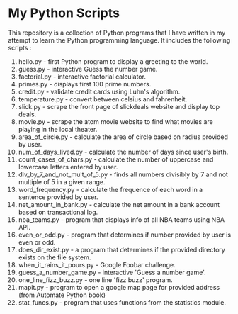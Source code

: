 # My Python Scripts


This repository is a collection of Python programs that I have written in my attempt to learn the Python programming language. It includes the following scripts : 
  1.  hello.py     - first Python program to display a greeting to the world.
  2.  guess.py     - interactive Guess the number game.
  3.  factorial.py - interactive factorial calculator.
  4.  primes.py    - displays first 100 prime numbers.
  5.  credit.py    - validate credit cards using Luhn's algorithm.
  6.  temperature.py - convert between celsius and fahrenheit.
  7.  slick.py - scrape the front page of slickdeals website and display top deals.
  8.  movie.py - scrape the atom movie website to find what movies are playing in the local theater.
  9.  area_of_circle.py - calculate the area of circle based on radius provided by user.
 10.  num_of_days_lived.py - calculate the number of days since user's birth.
 11.  count_cases_of_chars.py - calculate the number of uppercase and lowercase letters entered by user.
 12.  div_by_7_and_not_mult_of_5.py - finds all numbers divisibly by 7 and not multiple of 5 in a given range. 
 13.  word_frequency.py - calculate the frequence of each word in a sentence provided by user.
 14.  net_amount_in_bank.py - calculate the net amount in a bank account based on transactional log.
 15.  nba_teams.py - program that displays info of all NBA teams using NBA API.
 16.  even_or_odd.py - program that determines if number provided by user is even or odd.
 17.  does_dir_exist.py - a program that determines if the provided directory exists on the file system.
 18.  when_it_rains_it_pours.py - Google Foobar challenge.
 19.  guess_a_number_game.py - interactive 'Guess a number game'.
 20.  one_line_fizz_buzz.py - one line 'fizz buzz' program.
 21.  mapit.py - program to open a google map page for provided address (from Automate Python book)
 22.  stat_funcs.py - program that uses functions from the statistics module.

